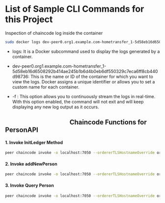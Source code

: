 # List of Sample CLI Commands for this Project

 Inspection of chaincode log inside the container


```bash
sudo docker logs dev-peer0.org1.example.com-hometransfer_1-5d58eb16d6508292b414ae245b1b6d4b0eb6df550329c7eca6ff8cb440d98736 -f
```
+ logs: It is a Docker subcommand used to display the logs generated by a container.

+ dev-peer0.org1.example.com-hometransfer_1-5d58eb16d6508292b414ae245b1b6d4b0eb6df550329c7eca6ff8cb440d98736: This is the name or ID of the container for which you want to view the logs. Docker assigns a unique identifier or allows you to set a custom name for each container.

+ -f : This option allows you to continuously stream the logs in real-time. With this option enabled, the command will not exit and will keep displaying any new log output as it occurs.
##  &emsp;&emsp;&emsp;&emsp;&emsp;&emsp;&emsp;&emsp;&emsp;&emsp;Chaincode Functions for PersonAPI

#### 1. Invoke InitLedger Method

```bash
peer chaincode invoke -o localhost:7050 --ordererTLSHostnameOverride orderer.example.com --tls $CORE_PEER_TLS_ENABLED --cafile $ORDERER_CA -C samplechannel -n HomeTransfer --peerAddresses localhost:7051 --tlsRootCertFiles $CORE_PEER_TLS_ROOTCERT_FILE_ORG1 --peerAddresses localhost:9051 --tlsRootCertFiles $CORE_PEER_TLS_ROOTCERT_FILE_ORG2 --isInit -c '{"function":"PersonAPI:initLedger", "Args":[]}' --transient '{"logging":"dHJ1ZQ==","caching":"dHJ1ZQ==","decorate":"dHJ1ZQ==","preCondition":"dHJ1ZQ==","coupon":"dHJ1ZQ=="}'
```
#### 2. Invoke addNewPerson

```bash
peer chaincode invoke -o localhost:7050 --ordererTLSHostnameOverride orderer.example.com --tls $CORE_PEER_TLS_ENABLED --cafile $ORDERER_CA -C samplechannel -n HomeTransfer --peerAddresses localhost:7051 --tlsRootCertFiles $CORE_PEER_TLS_ROOTCERT_FILE_ORG1 --peerAddresses localhost:9051 --tlsRootCertFiles $CORE_PEER_TLS_ROOTCERT_FILE_ORG2 -c '{"function":"PersonAPI:addNewPerson", "Args":["10", "Shah GH", "B baria", "1930-01-01", "sgh@example.com", "+491234567890", "Bangaldesh"]}' --transient '{"logging":"dHJ1ZQ==","caching":"ZmFsc2U=","decorate":"dHJ1ZQ==","preCondition":"ZmFsc2U=","coupon":"ZmFsc2U="}'
```
#### 3. Invoke Query Person 

```bash
peer chaincode invoke -o localhost:7050 --ordererTLSHostnameOverride orderer.example.com --tls $CORE_PEER_TLS_ENABLED --cafile $ORDERER_CA -C samplechannel -n HomeTransfer --peerAddresses localhost:7051 --tlsRootCertFiles $CORE_PEER_TLS_ROOTCERT_FILE_ORG1 --peerAddresses localhost:9051 --tlsRootCertFiles $CORE_PEER_TLS_ROOTCERT_FILE_ORG2 -c '{"function":"PersonAPI:queryPerson", "Args":["1"]}' --transient '{"caching":"ZmFsc2U=","logging":"dHJ1ZQ==","decorate":"dHJ1ZQ=="}'
```

